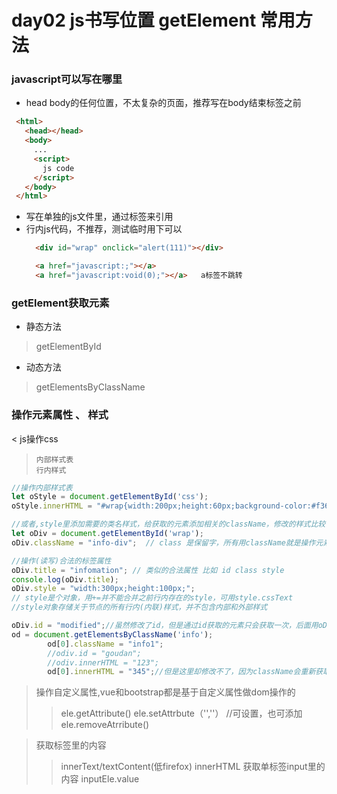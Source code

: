 # day02 js书写位置 getElement 常用方法

### javascript可以写在哪里
* head body的任何位置，不太复杂的页面，推荐写在body结束标签之前
 ```html
  <html>
    <head></head>
    <body>
      ...
      <script>
        js code
      </script>
    </body>
  </html>
  ```
* 写在单独的js文件里，通过标签<script src="path/fileName.js" ></script>来引用
* 行内js代码，不推荐，测试临时用下可以
  ```HTML
    <div id="wrap" onclick="alert(111)"></div>

    <a href="javascript:;"></a>       
    <a href="javascript:void(0);"></a>   a标签不跳转
    ```

### getElement获取元素
* 静态方法
> getElementById
* 动态方法
> getElementsByClassName

### 操作元素属性 、 样式
< js操作css
>     内部样式表
>     行内样式

```javascript
//操作内部样式表
let oStyle = document.getElementById('css');
oStyle.innerHTML = "#wrap{width:200px;height:60px;background-color:#f36;}";

//或者,style里添加需要的类名样式，给获取的元素添加相关的className，修改的样式比较多时推荐
let oDiv = document.getElementById('wrap');
oDiv.className = "info-div";  // class 是保留字，所有用className就是操作元素的class属性

//操作(读写)合法的标签属性
oDiv.title = "infomation"; // 类似的合法属性 比如 id class style
console.log(oDiv.title);
oDiv.style = "width:300px;height:100px;";
// style是个对象，用+=并不能合并之前行内存在的style，可用style.cssText
//style对象存储关于节点的所有行内(内联)样式，并不包含内部和外部样式

oDiv.id = "modified";//虽然修改了id，但是通过id获取的元素只会获取一次，后面用oDiv还是代表原来的
od = document.getElementsByClassName('info');
		od[0].className = "info1";
		//odiv.id = "goudan";
		//odiv.innerHTML = "123";
		od[0].innerHTML = "345";//但是这里却修改不了，因为className会重新获取，
```

> 操作自定义属性,vue和bootstrap都是基于自定义属性做dom操作的
> > ele.getAttribute()
> > ele.setAttrbute（'',''） //可设置，也可添加
> > ele.removeAtrribute()

> 获取标签里的内容
> > innerText/textContent(低firefox)  innerHTML  获取单标签input里的内容 inputEle.value
